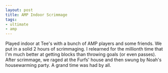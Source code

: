 ```yaml
---
layout: post
title: AMP Indoor Scrimmage
tags:
- ultimate
- amp
---
```


Played indoor at Tee's with a bunch of AMP players and some friends. We put in a solid 2 hours of scrimmaging. I relearned for the millionth time that I'm much better at getting blocks than throwing goals (or even passes). After scrimmage, we raged at the Furfs' house and then swung by Noah's housewarming party. A grand time was had by all.
